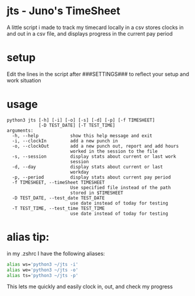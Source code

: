 # jts - Juno's TimeSheet
A little script i made to track my timecard locally in a csv
stores clocks in and out in a csv file, and displays progress in the current pay period

# setup

  Edit the lines in the script after ###SETTINGS### to reflect your setup and work situation

# usage
```
python3 jts [-h] [-i] [-o] [-s] [-d] [-p] [-f TIMESHEET]
            [-D TEST_DATE] [-T TEST_TIME]
arguments:
  -h, --help            show this help message and exit
  -i, --clockIn         add a new punch in
  -o, --clockOut        add a new punch out, report and add hours
                        worked in the session to the file
  -s, --session         display stats about current or last work
                        session
  -d, --day             display stats about current or last
                        workday
  -p, --period          display stats about current pay period
  -f TIMESHEET, --timeSheet TIMESHEET
                        Use specified file instead of the path
                        stored in $TIMESHEET
  -D TEST_DATE, --test_date TEST_DATE
                        use date instead of today for testing
  -T TEST_TIME, --test_time TEST_TIME
                        use date instead of today for testing
```



# alias tip:
in my .zshrc I have the following aliases:
```bash
alias ws='python3 ~/jts -i'
alias we='python3 ~/jts -o'
alias ts='python3 ~/jts -p'
```
This lets me quickly and easily clock in, out, and check my progress
